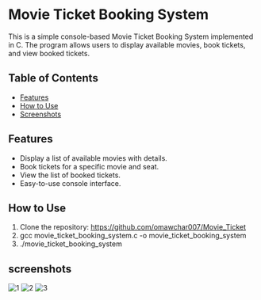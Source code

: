 # Movie Ticket Booking System

This is a simple console-based Movie Ticket Booking System implemented in C. The program allows users to display available movies, book tickets, and view booked tickets.

## Table of Contents

- [Features](#features)
- [How to Use](#how-to-use)
- [Screenshots](#screenshots)

## Features

- Display a list of available movies with details.
- Book tickets for a specific movie and seat.
- View the list of booked tickets.
- Easy-to-use console interface.

## How to Use

1. Clone the repository:
   https://github.com/omawchar007/Movie_Ticket
2. gcc movie_ticket_booking_system.c -o movie_ticket_booking_system
3. ./movie_ticket_booking_system

## screenshots
![1](https://github.com/omawchar007/Movie_Ticket/assets/153804283/78058228-4d00-456e-9ec7-5ba5376fee35)
![2](https://github.com/omawchar007/Movie_Ticket/assets/153804283/82efd479-4db1-4960-a381-0fc7a80e104e)
![3](https://github.com/omawchar007/Movie_Ticket/assets/153804283/ee5b87b9-7683-4ef5-bf8c-17e247d54320)
